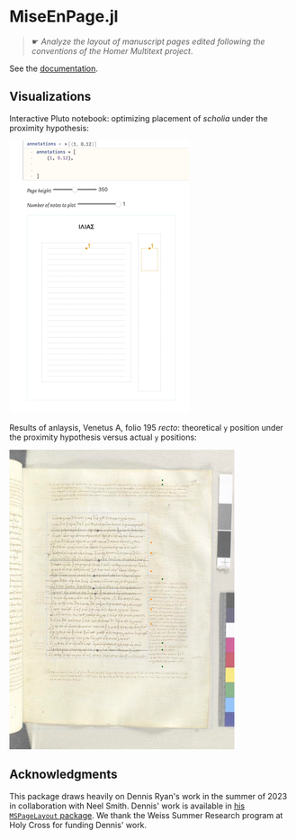# MiseEnPage.jl

> ☛ *Analyze the layout of manuscript pages edited following the conventions of the Homer Multitext project*.

See the [documentation](https://neelsmith.github.io/MiseEnPage.jl/).

## Visualizations


Interactive Pluto notebook: optimizing placement of *scholia* under the proximity hypothesis:

![demo gif](./mise-en-page.gif)

Results of anlaysis, Venetus A, folio 195 *recto*: theoretical `y` position under the proximity hypothesis versus actual `y` positions:

![page 195 recto](./195r.png)

## Acknowledgments

This package draws heavily on Dennis Ryan's work in the summer of 2023 in collaboration with Neel Smith. Dennis' work is available in [his `MSPageLayout` package](https://github.com/dwryan25/MSPageLayout.jl). We thank the Weiss Summer Research program at Holy Cross for funding Dennis' work.
